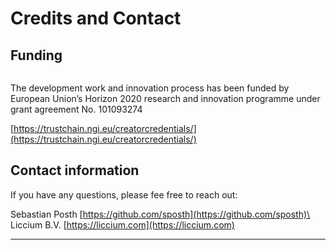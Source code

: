 # Credits and Contact

## Funding

[<img src="https://user-images.githubusercontent.com/14913025/268243258-f53962c2-7c4c-4312-a0b2-1485de3e60e5.png" alt="" data-size="original">](https://user-images.githubusercontent.com/14913025/268243258-f53962c2-7c4c-4312-a0b2-1485de3e60e5.png)

The development work and innovation process has been funded by European Union’s Horizon 2020 research and innovation programme under grant agreement No. 101093274

[https://trustchain.ngi.eu/creatorcredentials/](https://trustchain.ngi.eu/creatorcredentials/)

## Contact information

If you have any questions, please fee free to reach out:

Sebastian Posth [https://github.com/sposth](https://github.com/sposth)\
Liccium B.V. [https://liccium.com](https://liccium.com)

***


